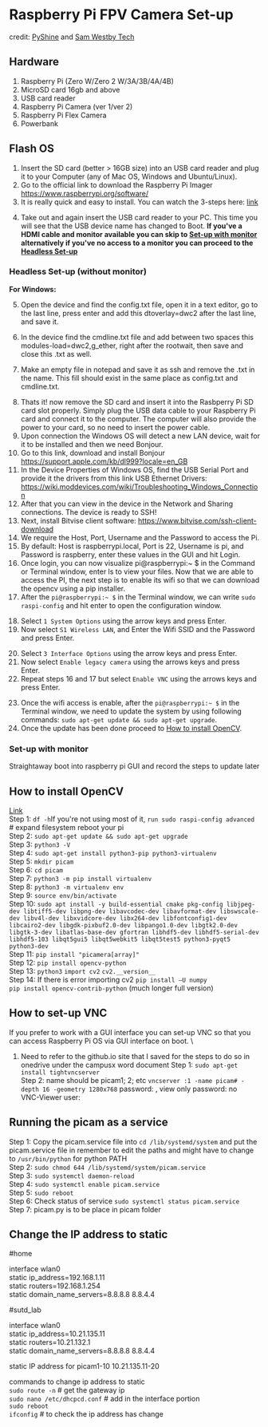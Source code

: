 # Raspberry Pi FPV Camera Set-up
credit: [PyShine](https://pyshine.com) and [Sam Westby Tech](https://www.youtube.com/watch?v=QzVYnG-WaM4)

## Hardware
1. Raspberry Pi (Zero W/Zero 2 W/3A/3B/4A/4B)
2. MicroSD card 16gb and above
3. USB card reader
4. Raspberry Pi Camera (ver 1/ver 2)
5. Raspberry Pi Flex Camera
6. Powerbank

## Flash OS
1. Insert the SD card (better > 16GB size) into an USB card reader and plug it to your Computer (any of Mac OS, Windows and Ubuntu/Linux).
2. Go to the official link to download the Raspberry Pi Imager https://www.raspberrypi.org/software/
3. It is really quick and easy to install. You can watch the 3-steps here: [link](https://www.youtube.com/watch?v=J024soVgEeM)
<!--
you can define your username and password here when using the Imager if you've done so then
-->
4. Take out and again insert the USB card reader to your PC. This time you will see that the USB device name has changed to Boot. **If you've a HDMI cable and monitor available you can skip to [Set-up with monitor](#chapter3) alternatively if you've no access to a monitor you can proceed to the [Headless Set-up](#chapter2)** 

### Headless Set-up (without monitor) <a id="chapter2"></a>
<!-- 
to insert the relevant pictures for each step do this while I setup another sd card 
instead of using pictures some of the steps can be inlcuded within a short gif/webm/video
-->
 
**For Windows:**

5. Open the device and find the config.txt file, open it in a text editor, go to the last line, press enter and add this dtoverlay=dwc2 after the last line, and save it.
<!-- to insert picture of how the config file should look like -->
6. In the device find the cmdline.txt file and add between two spaces this modules-load=dwc2,g_ether, right after the rootwait, then save and close this .txt as well.
<!-- to insert picture of how the cmdline.txt file should look like -->
7. Make an empty file in notepad and save it as ssh and remove the .txt in the name. This fill should exist in the same place as config.txt and cmdline.txt.
<!--
use cmdline cd boot directory -> touch ssh 
-->
8. Thats it! now remove the SD card and insert it into the Rasbperry Pi SD card slot properly. Simply plug the USB data cable to your Raspberry Pi card and connect it to the computer. The computer will also provide the power to your card, so no need to insert the power cable.
9. Upon connection the Windows OS will detect a new LAN device, wait for it to be installed and then we need Bonjour.
10. Go to this link, download and install Bonjour https://support.apple.com/kb/dl999?locale=en_GB
11. In the Device Properties of Windows OS, find the USB Serial Port and provide it the drivers from this link USB Ethernet Drivers: https://wiki.moddevices.com/wiki/Troubleshooting_Windows_Connection
12. After that you can view in the device in the Network and Sharing connections. The device is ready to SSH!
13. Next, install Bitvise client software: https://www.bitvise.com/ssh-client-download
14. We require the Host, Port, Username and the Password to access the Pi.
15. By default: Host is raspberrypi.local, Port is 22, Username is pi, and Password is raspberry, enter these values in the GUI and hit Login.
16. Once login, you can now visualize pi@raspberrypi:~ $ in the Command or Terminal window, enter ls to view your files. Now that we are able to access the PI, the next step is to enable its wifi so that we can download the opencv using a pip installer.
17. After the ```pi@raspberrypi:~ $``` in the Terminal window, we can write ```sudo raspi-config``` and hit enter to open the configuration window.
<!--
steps 14 to step xx single gif
-->
18. Select ```1 System Options``` using the arrow keys and press Enter.
19. Now select ```S1 Wireless LAN```, and Enter the Wifi SSID and the Password and press Enter.
<!--
need to check if the steps are correct from 17 to 19
-->
20. Select ```3 Interface Options``` using the arrow keys and press Enter.
21. Now select ```Enable legacy camera``` using the arrows keys and press Enter.
22. Repeat steps 16 and 17 but select ```Enable VNC``` using the arrows keys and press Enter.
<!--
end of not confirmed steps
-->
23. Once the wifi access is enable, after the ```pi@raspberrypi:~ $``` in the Terminal window, we need to update the system by using following commands: ```sudo apt-get update && sudo apt-get upgrade```.
24. Once the update has been done proceed to [How to install OpenCV](#chapter5).

<!--
[Link](https://pyshine.com/How-to-install-OpenCV-in-Rasspberry-Pi/) \
Step 1: Fresh installation of RPI OS steps till Step 9 \
Step 2: Connect to my acer laptop and SSH in following Access RPI OS using SSH Step 4 to 5 \
Step 3: Update raspi-config (wifi SSID “SUTD_LAB” password = none), enable legacy camera & enable VNC as well \
Step 4: ```sudo nano /etc/wpa_supplicant/wpa_supplicant.conf``` (if no connection)
-->

### Set-up with monitor <a id="chapter3"></a>
Straightaway boot into raspberry pi GUI and record the steps to update later

<!--
this steps are only relevant for me because I'm cloning the image
## change pi to new user 
Step 1: ```sudo passwd``` # set root password \
Step 2: ```sudo nano /etc/ssh/sshd_config```  # set PermitRootLogin yes \
Step 3: raspi-config # (1) system -> (5) auto login -> (B1) 1st option \
Step 4: ```sudo reboot``` \
Step 5: ssh with user/pw root; sutd \
Step 6: ```usermod -l picam1 pi``` \
Step 7: ```usermod -m -d /home/picam1 picam1``` \
Step 8: remove PermitRootLogin go back to step 2 - 3
-->

## How to install OpenCV <a id="chapter5"></a>
[Link](https://www.youtube.com/watch?v=QzVYnG-WaM4) \
Step 1: ```df -h```If you're not using most of it, ```run sudo raspi-config advanced``` # expand filesystem reboot your pi \
Step 2: ```sudo apt-get update && sudo apt-get upgrade``` \
Step 3: ```python3 -V``` \
Step 4: ```sudo apt-get install python3-pip python3-virtualenv``` \
Step 5: ```mkdir picam``` \
Step 6: ```cd picam``` \
Step 7: ```python3 -m pip install virtualenv``` \
Step 8: ```python3 -m virtualenv env``` \
Step 9: ```source env/bin/activate``` \
Step 10: ```sudo apt install -y build-essential cmake pkg-config libjpeg-dev libtiff5-dev libpng-dev libavcodec-dev libavformat-dev libswscale-dev libv4l-dev libxvidcore-dev libx264-dev libfontconfig1-dev libcairo2-dev libgdk-pixbuf2.0-dev libpango1.0-dev libgtk2.0-dev libgtk-3-dev libatlas-base-dev gfortran libhdf5-dev libhdf5-serial-dev libhdf5-103 libqt5gui5 libqt5webkit5 libqt5test5 python3-pyqt5 python3-dev``` \
Step 11: ```pip install "picamera[array]"``` \
Step 12: ```pip install opencv-python``` \
Step 13: ```python3``` ```import cv2``` ```cv2.__version__``` \
Step 14: If there is error importing cv2 ```pip install –U numpy``` \
```pip install opencv-contrib-python``` (much longer full version) 

## How to set-up VNC 
If you prefer to work with a GUI interface you can set-up VNC so that you can access Raspberry Pi OS via GUI interface on boot. \
1. Need to refer to the github.io site that I saved for the steps to do so in onedrive under the campusx word document
Step 1: ```sudo apt-get install tightvncserver``` \
Step 2: name should be picam1; 2; etc ```vncserver :1 -name picam# -depth 16 -geometry 1280x768``` password: , view only password: no \
VNC-Viewer user: 

## Running the picam as a service 
Step 1: Copy the picam.service file into ```cd /lib/systemd/system``` and put the picam.service file in 
remember to edit the paths and might have to change to ```/usr/bin/python``` for python PATH \
Step 2: ```sudo chmod 644 /lib/systemd/system/picam.service``` \
Step 3: ```sudo systemctl daemon-reload``` \
Step 4: ```sudo systemctl enable picam.service``` \
Step 5: ```sudo reboot``` \
Step 6: Check status of service ```sudo systemctl status picam.service``` \
Step 7: picam.py is to be place in picam folder 

## Change the IP address to static 
#home

interface wlan0 \
static ip_address=192.168.1.11 \
static routers=192.168.1.254 \
static domain_name_servers=8.8.8.8 8.8.4.4

#sutd_lab

interface wlan0 \
static ip_address=10.21.135.11 \
static routers=10.21.132.1 \
static domain_name_servers=8.8.8.8 8.8.4.4

static IP address for picam1-10 10.21.135.11-20

commands to change ip address to static \
```sudo route -n``` # get the gateway ip \
```sudo nano /etc/dhcpcd.conf``` # add in the interface portion \
```sudo reboot``` \
```ifconfig``` # to check the ip address has change  